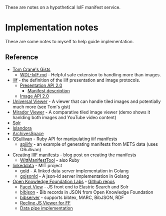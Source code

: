 These are notes on a hypothetical IxIF manifest service.

# Implementation notes

These are some notes to myself to help guide implementation.

## Reference

+ [Tom Crane's Gists](https://gist.github.com/tomcrane)
    + [WDL-IxIF.md](https://gist.github.com/tomcrane/7f86ac08d3b009c8af7c) - Helpful safe extension to handling more than images.
+ [iiif](http://iiif.io) - the definition of the iiif presentation and image protocols.
    + [Presentation API 2.0](http://iiif.io/api/presentation/2.0/)
        + [Manifest description](http://iiif.io/api/presentation/2.0/#manifest)
    + [Image API 2.0](http://iiif.io/api/image/2.0/)
+ [Universal Viewer](http://github.com/UniversalViewer/universalviewer) - A viewer that can handle tiled images and potentially much more (see Tom's gist)
+ [Mirador Viewer](https://github.com/IIIF/mirador) - A comparative tiled image viewer (demo shows it hanlding both images and YouTube video content)
+ [Solr](http://lucene.apache.org/solr)
+ [Islandora](http://islandora.ca/)
+ [ArchivesSpace](http://archivesspace.org/)
+ [OSullivan](https://github.com/IIIF/osullivan) - Ruby API for manipulating iiif manifests
    + [spiiify](https://github.com/pulibrary/spiiiffy/wiki/How-to-Generate-IIIF-Manifests-from-METS) - an example of generating manifests from METS data (uses OSullivan)
+ [Creating IIIF manifests](http://lombardpress.org/creating-iiif-manifests/) - blog post on creating the manifests
    + [WittManifestTool](https://github.com/jeffreycwitt/WittManifestTool) - also Ruby
+ [linkeddata](https://github.com/linkeddata) - MIT project
    + [gold](https://github.com/linkeddata/gold) - A linked data server implementation in Golang
    + [gojsonld](https://github.com/linkeddata/gojsonld) - A json-ld server implementation in Golang
+ [Open Knowledge Foundation Labs](http://okfnlabs.org/) - [Github repos](https://github.com/okfn)
    + [Facet View](http://okfnlabs.org/projects/facetview/) - JS front end to Elastric Search and Solr
    + [bibjson](http://okfnlabs.org/bibjson/) - Bib records in JSON from Open Knowledge Foundation
    + [bibserver](http://okfnlabs.org/projects/bibserver/) - supports bibtex, MARC, BibJSON, RDF
    + [Recline JS Viewer for FF](http://okfnlabs.org/projects/recline-mozilla-csv-viewer/)
    + [Data pipe implementation](https://github.com/okfn/datapipes)

